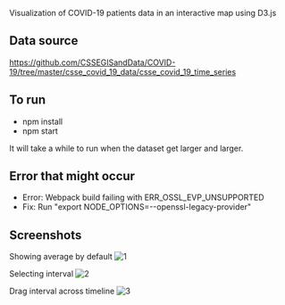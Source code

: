 Visualization of COVID-19 patients data in an interactive map using D3.js

## Data source
https://github.com/CSSEGISandData/COVID-19/tree/master/csse_covid_19_data/csse_covid_19_time_series

## To run
- npm install
- npm start

It will take a while to run when the dataset get larger and larger.

## Error that might occur
- Error: Webpack build failing with ERR_OSSL_EVP_UNSUPPORTED
- Fix: Run "export NODE_OPTIONS=--openssl-legacy-provider"

## Screenshots
Showing average by default
![1](https://github.com/arjun-gautam/covid-19-data-viz/assets/10881526/51512e90-536b-4f85-9220-4e7077123260)


Selecting interval
![2](https://github.com/arjun-gautam/covid-19-data-viz/assets/10881526/bf270135-fadc-477a-9825-80734555d2f5)


Drag interval across timeline
![3](https://github.com/arjun-gautam/covid-19-data-viz/assets/10881526/2ec6a31b-3b29-43ac-a0d2-eb33883171ed)


